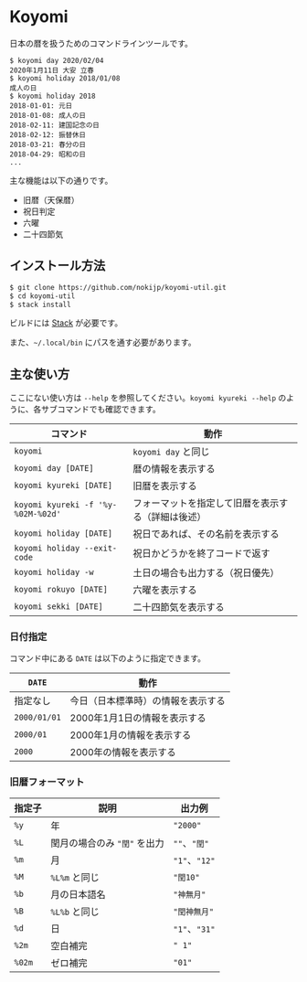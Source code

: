 # Koyomi

日本の暦を扱うためのコマンドラインツールです。

```
$ koyomi day 2020/02/04
2020年1月11日 大安 立春
$ koyomi holiday 2018/01/08
成人の日
$ koyomi holiday 2018
2018-01-01: 元日
2018-01-08: 成人の日
2018-02-11: 建国記念の日
2018-02-12: 振替休日
2018-03-21: 春分の日
2018-04-29: 昭和の日
...
```

主な機能は以下の通りです。

- 旧暦（天保暦）
- 祝日判定
- 六曜
- 二十四節気


## インストール方法

```bash
$ git clone https://github.com/nokijp/koyomi-util.git
$ cd koyomi-util
$ stack install 
```

ビルドには [Stack](https://www.haskellstack.org/) が必要です。

また、`~/.local/bin` にパスを通す必要があります。


## 主な使い方

ここにない使い方は `--help` を参照してください。`koyomi kyureki --help` のように、各サブコマンドでも確認できます。

| コマンド | 動作 |
|---|---|
| `koyomi` | `koyomi day` と同じ |
| `koyomi day [DATE]` | 暦の情報を表示する |
| `koyomi kyureki [DATE]` | 旧暦を表示する |
| `koyomi kyureki -f '%y-%02M-%02d'` | フォーマットを指定して旧暦を表示する（詳細は後述） |
| `koyomi holiday [DATE]` | 祝日であれば、その名前を表示する |
| `koyomi holiday --exit-code` | 祝日かどうかを終了コードで返す |
| `koyomi holiday -w` | 土日の場合も出力する（祝日優先） |
| `koyomi rokuyo [DATE]` | 六曜を表示する |
| `koyomi sekki [DATE]` | 二十四節気を表示する |

### 日付指定

コマンド中にある `DATE` は以下のように指定できます。

| `DATE` | 動作 |
|---|---|
| 指定なし | 今日（日本標準時）の情報を表示する |
| `2000/01/01` | 2000年1月1日の情報を表示する |
| `2000/01` | 2000年1月の情報を表示する |
| `2000` | 2000年の情報を表示する |

### 旧暦フォーマット

| 指定子 | 説明 | 出力例 |
|---|---|---|
| `%y` | 年 | `"2000"` |
| `%L` | 閏月の場合のみ `"閏"` を出力 | `""`、`"閏"` |
| `%m` | 月 | `"1"`、`"12"` |
| `%M` | `%L%m` と同じ | `"閏10"` |
| `%b` | 月の日本語名 | `"神無月"` |
| `%B` | `%L%b` と同じ | `"閏神無月"` |
| `%d` | 日 | `"1"`、`"31"` |
| `%2m` | 空白補完 | `" 1"` |
| `%02m` | ゼロ補完 | `"01"` |
